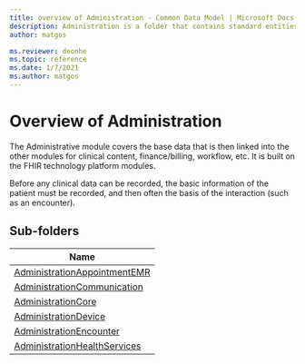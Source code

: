 ```yaml
---
title: overview of Administration - Common Data Model | Microsoft Docs
description: Administration is a folder that contains standard entities related to the Common Data Model.
author: matgos

ms.reviewer: deonhe
ms.topic: reference
ms.date: 1/7/2021
ms.author: matgos
---
```


# Overview of Administration
The Administrative module covers the base data that is then linked into the other modules for clinical content, finance/billing, workflow, etc.
It is built on the FHIR technology platform modules.

Before any clinical data can be recorded, the basic information of the patient must be recorded, and then often the basis of the interaction (such as an encounter).

## Sub-folders

|Name|
|---|
|[AdministrationAppointmentEMR](AdministrationAppointmentEMR/overview.md)|
|[AdministrationCommunication](AdministrationCommunication/overview.md)|
|[AdministrationCore](AdministrationCore/overview.md)|
|[AdministrationDevice](AdministrationDevice/overview.md)|
|[AdministrationEncounter](AdministrationEncounter/overview.md)|
|[AdministrationHealthServices](AdministrationHealthServices/overview.md)|



